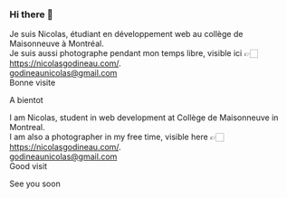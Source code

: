 ### Hi there 👋

Je suis Nicolas, étudiant en développement web au collège de Maisonneuve à Montréal. 
<br>
Je suis aussi photographe pendant mon temps libre, visible ici 👉🏻 https://nicolasgodineau.com/.
<br>
godineaunicolas@gmail.com
<br>
Bonne visite

A bientot

I am Nicolas, student in web development at Collège de Maisonneuve in Montreal.
<br>
I am also a photographer in my free time, visible here 👉🏻 https://nicolasgodineau.com/.
<br>
godineaunicolas@gmail.com
<br>
Good visit

See you soon
